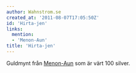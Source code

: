 ```yaml
---
author: Wahnstrom.se
created_at: '2011-08-07T17:05:50Z'
id: 'Hirta-jen'
links:
  mention:
  - 'Menon-Aun'
title: 'Hirta-jen'
---
```


Guldmynt från [Menon-Aun] som är värt 100 silver.

  [Menon-Aun]: Menon-Aun